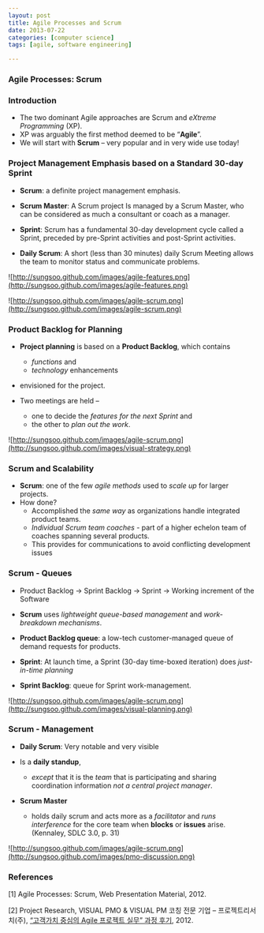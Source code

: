 ```yaml
---
layout: post
title: Agile Processes and Scrum
date: 2013-07-22
categories: [computer science]
tags: [agile, software engineering]

---
```


### Agile Processes: Scrum
### Introduction

* The two dominant Agile approaches are Scrum and *eXtreme Programming* (XP).
* XP was arguably the first method deemed to be “**Agile**”.  
* We will start with **Scrum** – very popular and in very wide use today!

### Project Management Emphasis based on a Standard 30-day Sprint
* **Scrum**: a definite project management emphasis.

* **Scrum Master**:  A Scrum project Is managed by a Scrum Master, who can be considered as much a consultant or coach as a manager.

* **Sprint**:  Scrum has a fundamental 30-day development cycle called a Sprint, preceded by pre-Sprint activities and post-Sprint activities.

* **Daily Scrum**:  A short (less than 30 minutes) daily Scrum Meeting allows the team to monitor status and communicate problems.

![http://sungsoo.github.com/images/agile-features.png](http://sungsoo.github.com/images/agile-features.png)

![http://sungsoo.github.com/images/agile-scrum.png](http://sungsoo.github.com/images/agile-scrum.png)
 
### Product Backlog for Planning
* **Project planning** is based on a **Product Backlog**, which contains
	* *functions* and 
	* *technology* enhancements 
* envisioned for the project.

* Two meetings are held – 
	* one to decide the *features for the next Sprint* and 
	* the other to *plan out the work*.
	
![http://sungsoo.github.com/images/agile-scrum.png](http://sungsoo.github.com/images/visual-strategy.png)
	
### Scrum and Scalability
* **Scrum**: one of the few *agile methods* used to *scale up* for larger projects.
* How done?
	* Accomplished the *same way* as organizations handle integrated product teams.
	* *Individual Scrum team coaches* - part of a higher echelon team of coaches spanning several products.
	* This provides for communications to avoid conflicting development issues  
	
### Scrum - Queues

* Product Backlog -> Sprint Backlog -> Sprint -> Working increment of the Software

* **Scrum** uses *lightweight queue-based management* and *work-breakdown mechanisms*.

* **Product Backlog queue**:  a low-tech customer-managed queue of demand requests for products.

* **Sprint**:  At launch time, a Sprint (30-day time-boxed iteration) does *just-in-time planning* 

* **Sprint Backlog**: queue for Sprint work-management. 

![http://sungsoo.github.com/images/agile-scrum.png](http://sungsoo.github.com/images/visual-planning.png)

### Scrum - Management
 
* **Daily Scrum**:  Very notable and very visible
* Is a **daily standup**, 
	* *except* that it is the *team* that is participating and sharing coordination information *not a central project manager*.

* **Scrum Master**
	* holds daily scrum and acts more as a *facilitator* and *runs interference* for the core team when **blocks** or **issues** arise.  (Kennaley, SDLC 3.0, p. 31)

![http://sungsoo.github.com/images/agile-scrum.png](http://sungsoo.github.com/images/pmo-discussion.png)



### References
[1] Agile Processes: Scrum, Web Presentation Material, 2012.

[2] Project Research, VISUAL PMO & VISUAL PM 코칭 전문 기업 – 프로젝트리서치(주), [“고객가치 중심의 Agile 프로젝트 실무” 과정 후기](http://projectresearch.co.kr/2012/06/17/고객가치-중심의-agile-프로젝트-실무-과정-후기/), 2012.

